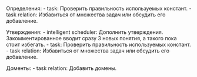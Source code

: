Определения:
    - task: Проверить правильность используемых констант.
    - task relation: Избавиться от множества задач или обсудить его добавление.

Утверждения:
    - intelligent scheduler: Дополнить утверждения. Закомментированное вводит сразу 3 новых понятия, а такого пока стоит избегать.
    - task: Проверить правильность используемых констант.
    - task relation: Избавиться от множества задач или обсудить его добавление.

Доменты:
    - task relation: Добавить домены.